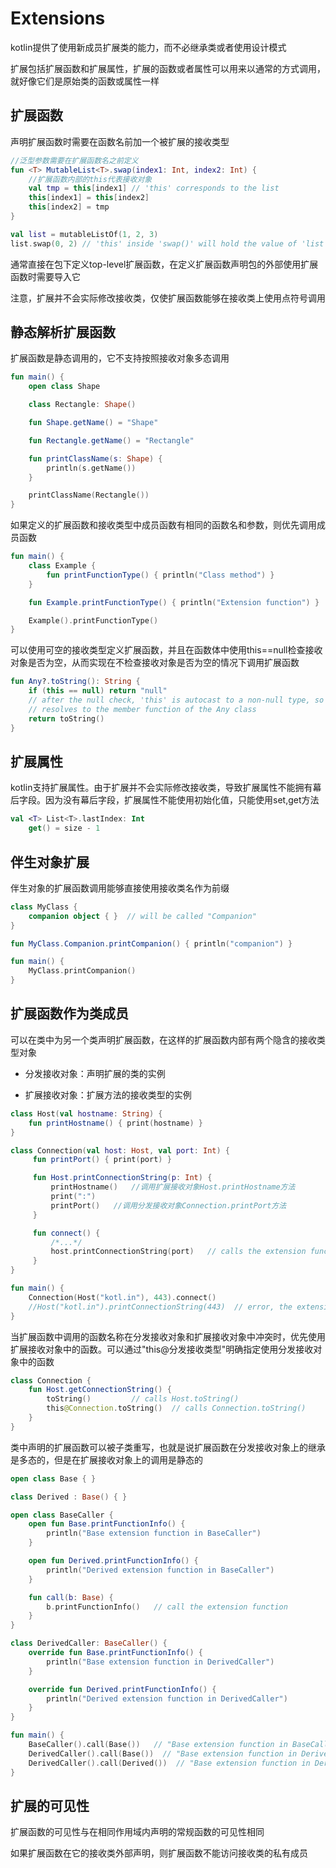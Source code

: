 # Extensions
kotlin提供了使用新成员扩展类的能力，而不必继承类或者使用设计模式

扩展包括扩展函数和扩展属性，扩展的函数或者属性可以用来以通常的方式调用，就好像它们是原始类的函数或属性一样

## 扩展函数
声明扩展函数时需要在函数名前加一个被扩展的接收类型

```kotlin
//泛型参数需要在扩展函数名之前定义
fun <T> MutableList<T>.swap(index1: Int, index2: Int) {
    //扩展函数内部的this代表接收对象
    val tmp = this[index1] // 'this' corresponds to the list
    this[index1] = this[index2]
    this[index2] = tmp
}

val list = mutableListOf(1, 2, 3)
list.swap(0, 2) // 'this' inside 'swap()' will hold the value of 'list'
```

通常直接在包下定义top-level扩展函数，在定义扩展函数声明包的外部使用扩展函数时需要导入它

注意，扩展并不会实际修改接收类，仅使扩展函数能够在接收类上使用点符号调用

## 静态解析扩展函数
扩展函数是静态调用的，它不支持按照接收对象多态调用

```kotlin
fun main() {
    open class Shape

    class Rectangle: Shape()

    fun Shape.getName() = "Shape"

    fun Rectangle.getName() = "Rectangle"

    fun printClassName(s: Shape) {
        println(s.getName())
    }    

    printClassName(Rectangle())
}
```

如果定义的扩展函数和接收类型中成员函数有相同的函数名和参数，则优先调用成员函数

```kotlin
fun main() {
    class Example {
        fun printFunctionType() { println("Class method") }
    }

    fun Example.printFunctionType() { println("Extension function") }

    Example().printFunctionType()
}
```

可以使用可空的接收类型定义扩展函数，并且在函数体中使用this==null检查接收对象是否为空，从而实现在不检查接收对象是否为空的情况下调用扩展函数

```kotlin
fun Any?.toString(): String {
    if (this == null) return "null"
    // after the null check, 'this' is autocast to a non-null type, so the toString() below
    // resolves to the member function of the Any class
    return toString()
}
```

## 扩展属性
kotlin支持扩展属性。由于扩展并不会实际修改接收类，导致扩展属性不能拥有幕后字段。因为没有幕后字段，扩展属性不能使用初始化值，只能使用set,get方法

```kotlin
val <T> List<T>.lastIndex: Int
    get() = size - 1
```    

## 伴生对象扩展
伴生对象的扩展函数调用能够直接使用接收类名作为前缀

```kotlin
class MyClass {
    companion object { }  // will be called "Companion"
}

fun MyClass.Companion.printCompanion() { println("companion") }

fun main() {
    MyClass.printCompanion()
}
```

## 扩展函数作为类成员
可以在类中为另一个类声明扩展函数，在这样的扩展函数内部有两个隐含的接收类型对象

* 分发接收对象：声明扩展的类的实例

* 扩展接收对象：扩展方法的接收类型的实例

```kotlin
class Host(val hostname: String) {
    fun printHostname() { print(hostname) }
}

class Connection(val host: Host, val port: Int) {
     fun printPort() { print(port) }

     fun Host.printConnectionString(p: Int) {
         printHostname()   //调用扩展接收对象Host.printHostname方法
         print(":")
         printPort()   //调用分发接收对象Connection.printPort方法
     }

     fun connect() {
         /*...*/
         host.printConnectionString(port)   // calls the extension function
     }
}

fun main() {
    Connection(Host("kotl.in"), 443).connect()
    //Host("kotl.in").printConnectionString(443)  // error, the extension function is unavailable outside Connection
}
```

当扩展函数中调用的函数名称在分发接收对象和扩展接收对象中冲突时，优先使用扩展接收对象中的函数。可以通过"this@分发接收类型"明确指定使用分发接收对象中的函数

```kotlin
class Connection {
    fun Host.getConnectionString() {
        toString()         // calls Host.toString()
        this@Connection.toString()  // calls Connection.toString()
    }
}
```

类中声明的扩展函数可以被子类重写，也就是说扩展函数在分发接收对象上的继承是多态的，但是在扩展接收对象上的调用是静态的

```kotlin
open class Base { }

class Derived : Base() { }

open class BaseCaller {
    open fun Base.printFunctionInfo() {
        println("Base extension function in BaseCaller")
    }

    open fun Derived.printFunctionInfo() {
        println("Derived extension function in BaseCaller")
    }

    fun call(b: Base) {
        b.printFunctionInfo()   // call the extension function
    }
}

class DerivedCaller: BaseCaller() {
    override fun Base.printFunctionInfo() {
        println("Base extension function in DerivedCaller")
    }

    override fun Derived.printFunctionInfo() {
        println("Derived extension function in DerivedCaller")
    }
}

fun main() {
    BaseCaller().call(Base())   // "Base extension function in BaseCaller"
    DerivedCaller().call(Base())  // "Base extension function in DerivedCaller" - dispatch receiver is resolved virtually
    DerivedCaller().call(Derived())  // "Base extension function in DerivedCaller" - extension receiver is resolved statically
}
```

## 扩展的可见性
扩展函数的可见性与在相同作用域内声明的常规函数的可见性相同

如果扩展函数在它的接收类外部声明，则扩展函数不能访问接收类的私有成员



